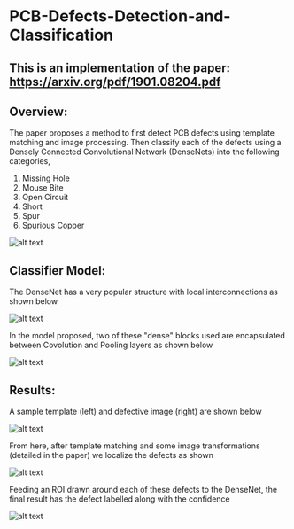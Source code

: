 # PCB-Defects-Detection-and-Classification

## This is an implementation of the paper: https://arxiv.org/pdf/1901.08204.pdf

## Overview: 
The paper proposes a method to first detect PCB defects using template matching and image processing. Then classify each of the defects using a Densely Connected Convolutional Network (DenseNets) into the following categories, 

1) Missing Hole
2) Mouse Bite
3) Open Circuit
4) Short
5) Spur
6) Spurious Copper

![alt text](https://github.com/MukundSai7907/PCB-Defects-Detection-and-Classification/blob/main/Defects.png?raw=true)


## Classifier Model: 

The DenseNet has a very popular structure with local interconnections as shown below

![alt text](https://github.com/MukundSai7907/PCB-Defects-Detection-and-Classification/blob/main/Dnet.png?raw=true)

In the model proposed, two of these "dense" blocks used are encapsulated between Covolution and Pooling layers as shown below


![alt text](https://github.com/MukundSai7907/PCB-Defects-Detection-and-Classification/blob/main/Dnet2.png?raw=true)

## Results: 

A sample template (left) and defective image (right) are shown below 

![alt text](https://github.com/MukundSai7907/PCB-Defects-Detection-and-Classification/blob/main/TempTest.png?raw=true)

From here, after template matching and some image transformations (detailed in the paper) we localize the defects as shown

![alt text](https://github.com/MukundSai7907/PCB-Defects-Detection-and-Classification/blob/main/PostIP.png?raw=true)

Feeding an ROI drawn around each of these defects to the DenseNet, the final result has the defect labelled along with the confidence

![alt text](https://github.com/MukundSai7907/PCB-Defects-Detection-and-Classification/blob/main/Result.png?raw=true)

